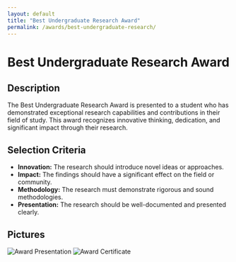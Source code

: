 ```yaml
---
layout: default
title: "Best Undergraduate Research Award"
permalink: /awards/best-undergraduate-research/
---
```


# Best Undergraduate Research Award

## Description
The Best Undergraduate Research Award is presented to a student who has demonstrated exceptional research capabilities and contributions in their field of study. This award recognizes innovative thinking, dedication, and significant impact through their research.

## Selection Criteria
- **Innovation:** The research should introduce novel ideas or approaches.
- **Impact:** The findings should have a significant effect on the field or community.
- **Methodology:** The research must demonstrate rigorous and sound methodologies.
- **Presentation:** The research should be well-documented and presented clearly.

## Pictures
![Award Presentation](path/to/presentation.jpg)
![Award Certificate](path/to/certificate.jpg)
